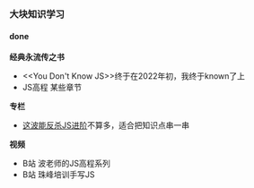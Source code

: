 ### 大块知识学习

#### done

**经典永流传之书**
- <<You Don't Know JS>>终于在2022年初，我终于known了上
- JS高程 某些章节

**专栏**
- [这波能反杀JS进阶](https://www.jianshu.com/p/cd3fee40ef59)不算多，适合把知识点串一串

**视频**
- B站 波老师的JS高程系列
- B站 珠峰培训手写JS

